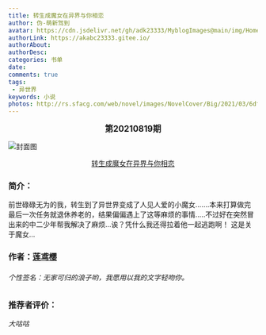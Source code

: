 ```yaml
---
title: 转生成魔女在异界与你相恋
author: 伪-萌新驾到
avatar: https://cdn.jsdelivr.net/gh/adk23333/MyblogImages@main/img/HomepageAvatar.jpg
authorLink: https://akabc23333.gitee.io/
authorAbout: 
authorDesc: 
categories: 书单
date: 
comments: true
tags: 
 - 异世界
keywords: 小说
photos: http://rs.sfacg.com/web/novel/images/NovelCover/Big/2021/03/6df2af9a-da94-4864-a588-f1685726135a.jpg
---
```


<center><big><b>第20210819期</b></big></center>

![封面图](http://rs.sfacg.com/web/novel/images/NovelCover/Big/2021/03/6df2af9a-da94-4864-a588-f1685726135a.jpg)

<center><a href="https://book.sfacg.com/Novel/213982" title="转生成魔女在异界与你相恋">转生成魔女在异界与你相恋</a></center>

### 简介：

<p>前世碌碌无为的我，转生到了异世界变成了人见人爱的小魔女.......本来打算做完最后一次任务就退休养老的，结果偏偏遇上了这等麻烦的事情.....不过好在突然冒出来的中二少年帮我解决了麻烦...诶？凭什么我还得拉着他一起逃跑啊！ 这是关于魔女...</p>



### 作者：[莲鸢樱](https://book.sfacg.com/Novel/213982#:~:text=%E4%BD%9C%E8%80%85%E4%BB%8B%E7%BB%8D-,%E8%8E%B2%E9%B8%A2%E6%A8%B1,-%E6%97%A0%E5%AE%B6%E5%8F%AF%E5%BD%92%E7%9A%84%E6%B5%AA%E5%AD%90) 

###### 个性签名：无家可归的浪子哟，我愿用以我的文字轻吻你。



### 推荐者评价：

<p><em>大咕咕</em></p>




